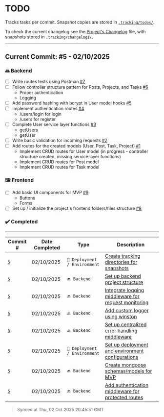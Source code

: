 # TODO

Tracks tasks per commit. Snapshot copies are stored in [`.tracking/todos/`](./.tracking/todos/).

To check the current changelog see the [Project's Changelog](./Changelog.md) file, with snapshots stored in [`.tracking/changelogs/`](./.tracking/changelogs/).

---

## Current Commit: #5 - 02/10/2025


### 🔙 Backend

-   [ ] Write routes tests using Postman [#7](https://github.com/Gallucky/ClarityBox/issues/7)
-   [ ] Follow controller structure pattern for Posts, Projects, and Tasks [#6](https://github.com/Gallucky/ClarityBox/issues/6)
    - Proper authentication
    - Logging
-   [ ] Add password hashing with bcrypt in User model hooks [#5](https://github.com/Gallucky/ClarityBox/issues/5)
-   [ ] Implement authentication routes [#4](https://github.com/Gallucky/ClarityBox/issues/4)
    - /users/login for login
    - /users for register
-   [ ] Complete User service layer functions [#3](https://github.com/Gallucky/ClarityBox/issues/3)
    - getUsers
    - getUser
-   [ ] Write basic validation for incoming requests [#2](https://github.com/Gallucky/ClarityBox/issues/2)
-   [ ] Add routes for the created models (User, Post, Task, Project) [#1](https://github.com/Gallucky/ClarityBox/issues/1)
    - Implement CRUD routes for User model (in progress - controller structure created, missing service layer functions)
    - Implement CRUD routes for Post model
    - Implement CRUD routes for Task model

### 🖼️ Frontend

-   [ ] Add basic UI components for MVP [#9](https://github.com/Gallucky/ClarityBox/issues/9)
    - Buttons
    - Forms
-   [ ] Set up / initialize the project's frontend folders/files structure [#8](https://github.com/Gallucky/ClarityBox/issues/8)

### ✔️ Completed

---

| Commit # | Date Completed | Type | Description |
| --- | --- | --- | --- |
| [`5`](./.tracking/todos/Todo#5.md) | 02/10/2025 | `🔧 Deployment / Environment` | [Create tracking directories for snapshots](https://github.com/Gallucky/ClarityBox/issues/17) |
| [`5`](./.tracking/changelogs/Changelog#5.md) | 02/10/2025 | `🔙 Backend` | [Set up backend project structure](https://github.com/Gallucky/ClarityBox/issues/16) |
| [`5`](./.tracking/changelogs/Changelog#5.md) | 02/10/2025 | `🔙 Backend` | [Integrate logging middleware for request monitoring](https://github.com/Gallucky/ClarityBox/issues/15) |
| [`5`](./.tracking/changelogs/Changelog#5.md) | 02/10/2025 | `🔙 Backend` | [Add custom logger using winston](https://github.com/Gallucky/ClarityBox/issues/14) |
| [`5`](./.tracking/changelogs/Changelog#5.md) | 02/10/2025 | `🔙 Backend` | [Set up centralized error handling middleware](https://github.com/Gallucky/ClarityBox/issues/13) |
| [`5`](./.tracking/todos/Todo#5.md) | 02/10/2025 | `🔧 Deployment / Environment` | [Set up deployment and environment configurations](https://github.com/Gallucky/ClarityBox/issues/12) |
| [`5`](./.tracking/changelogs/Changelog#5.md) | 02/10/2025 | `🔙 Backend` | [Create mongoose schemas/models for MVP](https://github.com/Gallucky/ClarityBox/issues/11) |
| [`5`](./.tracking/changelogs/Changelog#5.md) | 02/10/2025 | `🔙 Backend` | [Add authentication middleware for protected routes](https://github.com/Gallucky/ClarityBox/issues/10) |

> Synced at Thu, 02 Oct 2025 20:45:51 GMT
